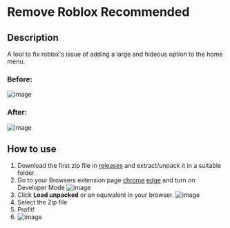 # Remove Roblox Recommended
## Description
A tool to fix roblox's issue of adding a large and hideous option to the home menu.

### **Before:**
![image](https://github.com/hosm100/Remove-Roblox-Recommended/assets/138240259/c8439e92-f735-4904-9f67-0d23dcd551ba)

### **After:**
![image](https://github.com/hosm100/Remove-Roblox-Recommended/assets/138240259/13efd238-db1e-4255-ba49-56100669336a)

## How to use
1. Download the first zip file in [releases](https://github.com/hosm100/Remove-Roblox-Recommended/releases/tag/Release) and extract/unpack it in a suitable folder.
2. Go to your Browsers extension page [chrome](chrome://extensions/) [edge](edge://extensions/) and turn on Developer Mode
![image](https://github.com/hosm100/Remove-Roblox-Recommended/assets/138240259/c07dc3e5-daba-49b8-b6b1-be41e2421fa5)
3. Click **Load unpacked** or an equivalent in your browser.
   ![image](https://github.com/hosm100/Remove-Roblox-Recommended/assets/138240259/70118e65-931c-403d-ba8a-e9fa2aea26b4)
4. Select the Zip file
5. Profit!
6. ![image](https://github.com/hosm100/Remove-Roblox-Recommended/assets/138240259/d1139a61-2579-48d6-80ca-cc7cf2b6cfb1)
